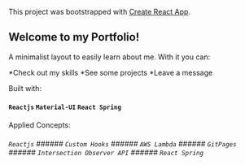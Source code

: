 This project was bootstrapped with [Create React App](https://github.com/facebook/create-react-app).

## Welcome to my Portfolio!

A minimalist layout to easily learn about me.
With it you can:

*Check out my skills
*See some projects
\*Leave a message

Built with:

#### `Reactjs` `Material-UI` `React Spring`

Applied Concepts:

###### `Reactjs` ###### `Custom Hooks` ###### `AWS Lambda` ###### `GitPages` ###### `Intersection Observer API` ###### `React Spring`
